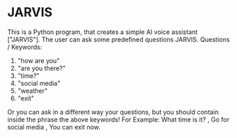 # JARVIS
This is a Python program, that creates a simple AI voice assistant ["JARVIS"].
The user can ask some predefined questions JARVIS.
Questions / Keywords:
1. "how are you"
2. "are you there?"
3. "time?"
4. "social media"
5. "weather"
6. "exit"

Or you can ask in a different way your questions, but you should contain inside the phrase the above keywords!
For Example:
What time is it? , Go for social media , You can exit now.
